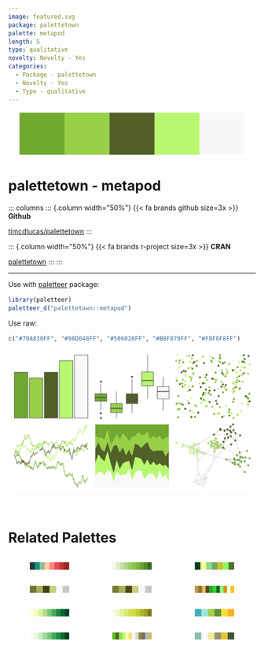 ```yaml
---
image: featured.svg
package: palettetown
palette: metapod
length: 5
type: qualitative
novelty: Novelty - Yes
categories:
  - Package - palettetown
  - Novelty - Yes
  - Type - qualitative
---
```


![](featured.svg)

# palettetown - metapod 

::: columns
::: {.column width="50%"}
{{< fa brands github size=3x >}}
**Github**

[timcdlucas/palettetown](https://github.com/timcdlucas/palettetown)
:::

::: {.column width="50%"}
{{< fa brands r-project size=3x >}}
**CRAN**

[palettetown](https://CRAN.R-project.org/package=palettetown)
:::
:::

<hr> 

Use with [paletteer](https://emilhvitfeldt.github.io/paletteer/) package:

```r
library(paletteer)
paletteer_d("palettetown::metapod")
```

Use raw:

```r
c("#70A830FF", "#98D048FF", "#506028FF", "#B8F870FF", "#F8F8F8FF")
``` 

![](examples.png) 

<br>

# Related Palettes

<div class="list" style="display: grid; grid-template-columns: auto auto auto;"> <figure class="figure">
<a href="../../awtools/a_palette/"> <img src="../../awtools/a_palette/featured.svg" style="width: 100%;" class="figure-img"></a>
</figure> <figure class="figure">
<a href="../../ggsci/light_green_material/"> <img src="../../ggsci/light_green_material/featured.svg" style="width: 100%;" class="figure-img"></a>
</figure> <figure class="figure">
<a href="../../tvthemes/Peridot/"> <img src="../../tvthemes/Peridot/featured.svg" style="width: 100%;" class="figure-img"></a>
</figure> <figure class="figure">
<a href="../../palettetown/geodude/"> <img src="../../palettetown/geodude/featured.svg" style="width: 100%;" class="figure-img"></a>
</figure> <figure class="figure">
<a href="../../palettetown/graveler/"> <img src="../../palettetown/graveler/featured.svg" style="width: 100%;" class="figure-img"></a>
</figure> <figure class="figure">
<a href="../../palettetown/sudowoodo/"> <img src="../../palettetown/sudowoodo/featured.svg" style="width: 100%;" class="figure-img"></a>
</figure> <figure class="figure">
<a href="../../RColorBrewer/YlGn/"> <img src="../../RColorBrewer/YlGn/featured.svg" style="width: 100%;" class="figure-img"></a>
</figure> <figure class="figure">
<a href="../../ggsci/lime_material/"> <img src="../../ggsci/lime_material/featured.svg" style="width: 100%;" class="figure-img"></a>
</figure> <figure class="figure">
<a href="../../ggthemes/excel_Depth/"> <img src="../../ggthemes/excel_Depth/featured.svg" style="width: 100%;" class="figure-img"></a>
</figure> <figure class="figure">
<a href="../../RColorBrewer/Greens/"> <img src="../../RColorBrewer/Greens/featured.svg" style="width: 100%;" class="figure-img"></a>
</figure> <figure class="figure">
<a href="../../palettetown/scyther/"> <img src="../../palettetown/scyther/featured.svg" style="width: 100%;" class="figure-img"></a>
</figure> <figure class="figure">
<a href="../../nationalparkcolors/Yellowstone/"> <img src="../../nationalparkcolors/Yellowstone/featured.svg" style="width: 100%;" class="figure-img"></a>
</figure> 
</div>
